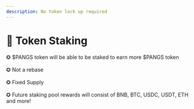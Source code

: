 ```yaml
---
description: No token lock up required
---
```


# 🔷 Token Staking

✪ $PANGS token will be able to be staked to earn more $PANGS token\
\
✪ Not a rebase\
\
✪ Fixed Supply\
\
✪ Future staking pool rewards will consist of BNB, BTC, USDC, USDT, ETH and more!
